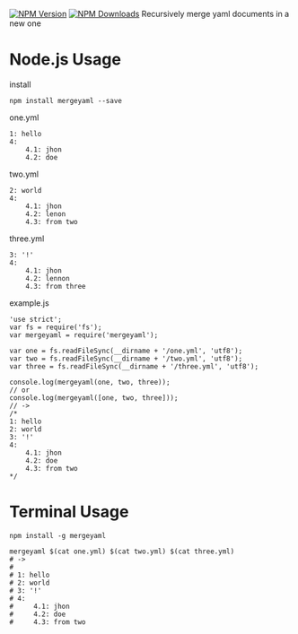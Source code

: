 [![NPM Version](http://img.shields.io/npm/v/mergeyaml.svg?style=flat)](https://www.npmjs.org/package/mergeyaml)
[![NPM Downloads](https://img.shields.io/npm/dm/mergeyaml.svg?style=flat)](https://www.npmjs.org/package/mergeyaml)
Recursively merge yaml documents in a new one

# Node.js Usage

install
```
npm install mergeyaml --save
```

one.yml
```
1: hello
4:
    4.1: jhon
    4.2: doe
```

two.yml
```
2: world
4:
    4.1: jhon
    4.2: lenon
    4.3: from two

```

three.yml
```
3: '!'
4: 
    4.1: jhon
    4.2: lennon
    4.3: from three

```

example.js
```
'use strict';
var fs = require('fs');
var mergeyaml = require('mergeyaml');

var one = fs.readFileSync(__dirname + '/one.yml', 'utf8');
var two = fs.readFileSync(__dirname + '/two.yml', 'utf8');
var three = fs.readFileSync(__dirname + '/three.yml', 'utf8');

console.log(mergeyaml(one, two, three));
// or
console.log(mergeyaml([one, two, three]));
// ->
/*
1: hello
2: world
3: '!'
4: 
    4.1: jhon
    4.2: doe
    4.3: from two 
*/
```

# Terminal Usage
 ```
 npm install -g mergeyaml
 ```
 ```
 mergeyaml $(cat one.yml) $(cat two.yml) $(cat three.yml)
# ->
#
# 1: hello
# 2: world
# 3: '!'
# 4: 
#     4.1: jhon
#     4.2: doe
#     4.3: from two 
 
 ```